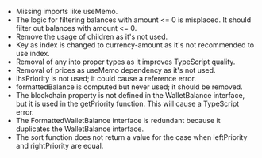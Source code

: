 - Missing imports like useMemo.
- The logic for filtering balances with amount <= 0 is misplaced. It should filter out balances with amount <= 0.
- Remove the usage of children as it's not used.
- Key as index is changed to currency-amount as it's not recommended to use index.
- Removal of any into proper types as it improves TypeScript quality.
- Removal of prices as useMemo dependency as it's not used.
- lhsPriority is not used; it could cause a reference error.
- formattedBalance is computed but never used; it should be removed.
- The blockchain property is not defined in the WalletBalance interface, but it is used in the getPriority function. This will cause a TypeScript error.
- The FormattedWalletBalance interface is redundant because it duplicates the WalletBalance interface. 
- The sort function does not return a value for the case when leftPriority and rightPriority are equal.